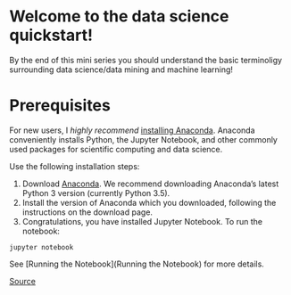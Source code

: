 # Welcome to the data science quickstart!
 By the end of this mini series you should understand the basic terminoligy surrounding data science/data mining and machine learning!

# Prerequisites
For new users, I *highly recommend* [installing Anaconda](https://www.continuum.io/downloads). Anaconda conveniently installs Python, the Jupyter Notebook, and other commonly used packages for scientific computing and data science.

Use the following installation steps:

1. Download [Anaconda](https://www.continuum.io/downloads). We recommend downloading Anaconda’s latest Python 3 version (currently Python 3.5).
1. Install the version of Anaconda which you downloaded, following the instructions on the download page.
1. Congratulations, you have installed Jupyter Notebook. To run the notebook:

```
jupyter notebook
```

See [Running the Notebook](Running the Notebook) for more details.

[Source](http://jupyter.readthedocs.io/en/latest/install.html#installing-jupyter-using-anaconda-and-conda)
